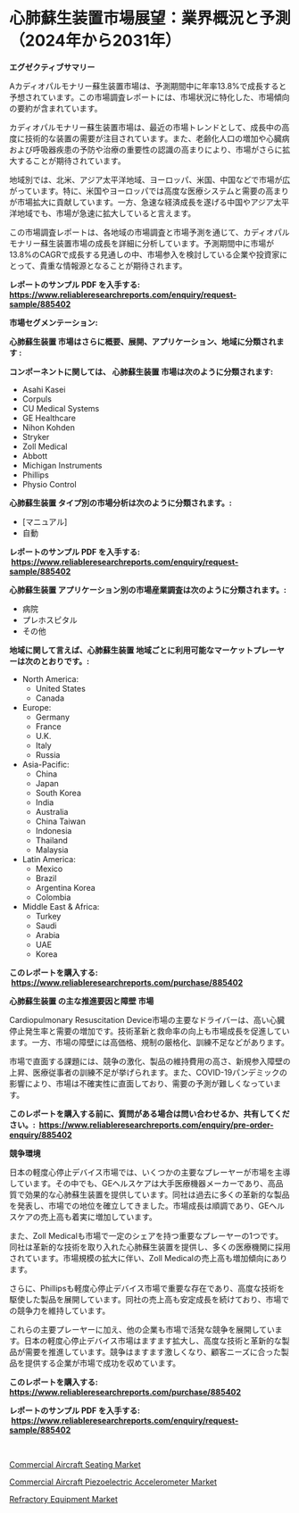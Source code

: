 <p><h1>心肺蘇生装置市場展望：業界概況と予測（2024年から2031年）</h1></p><p><strong>エグゼクティブサマリー</strong></p>
<p><p>Aカディオパルモナリー蘇生装置市場は、予測期間中に年率13.8%で成長すると予想されています。この市場調査レポートには、市場状況に特化した、市場傾向の要約が含まれています。</p><p>カディオパルモナリー蘇生装置市場は、最近の市場トレンドとして、成長中の高度に技術的な装置の需要が注目されています。また、老齢化人口の増加や心臓病および呼吸器疾患の予防や治療の重要性の認識の高まりにより、市場がさらに拡大することが期待されています。</p><p>地域別では、北米、アジア太平洋地域、ヨーロッパ、米国、中国などで市場が広がっています。特に、米国やヨーロッパでは高度な医療システムと需要の高まりが市場拡大に貢献しています。一方、急速な経済成長を遂げる中国やアジア太平洋地域でも、市場が急速に拡大していると言えます。</p><p>この市場調査レポートは、各地域の市場調査と市場予測を通じて、カディオパルモナリー蘇生装置市場の成長を詳細に分析しています。予測期間中に市場が13.8%のCAGRで成長する見通しの中、市場参入を検討している企業や投資家にとって、貴重な情報源となることが期待されます。</p></p>
<p><strong>レポートのサンプル PDF を入手する: <a href="https://www.reliableresearchreports.com/enquiry/request-sample/885402">https://www.reliableresearchreports.com/enquiry/request-sample/885402</a></strong></p>
<p><strong>市場セグメンテーション:</strong></p>
<p><strong> 心肺蘇生装置 市場はさらに概要、展開、アプリケーション、地域に分類されます :</strong></p>
<p><strong>コンポーネントに関しては、 心肺蘇生装置 市場は次のように分類されます: &nbsp;</strong></p>
<p><ul><li>Asahi Kasei</li><li>Corpuls</li><li>CU Medical Systems</li><li>GE Healthcare</li><li>Nihon Kohden</li><li>Stryker</li><li>Zoll Medical</li><li>Abbott</li><li>Michigan Instruments</li><li>Phillips</li><li>Physio Control</li></ul></p>
<p><strong> 心肺蘇生装置 タイプ別の市場分析は次のように分類されます。:</strong></p>
<p><ul><li>[マニュアル]</li><li>自動</li></ul></p>
<p><strong>レポートのサンプル PDF を入手する: &nbsp;<a href="https://www.reliableresearchreports.com/enquiry/request-sample/885402">https://www.reliableresearchreports.com/enquiry/request-sample/885402</a></strong></p>
<p><strong> 心肺蘇生装置 アプリケーション別の市場産業調査は次のように分類されます。:</strong></p>
<p><ul><li>病院</li><li>プレホスピタル</li><li>その他</li></ul></p>
<p><strong>地域に関して言えば、心肺蘇生装置 地域ごとに利用可能なマーケットプレーヤーは次のとおりです。:</strong></p>
<p><ul>
    <li>
        North America:
        <ul>
            <li>United States</li>
            <li>Canada</li>
        </ul>
    </li>
    <li>
        Europe:
        <ul>
            <li>Germany</li>
            <li>France</li>
            <li>U.K.</li>
            <li>Italy</li>
            <li>Russia</li>
        </ul>
    </li>
    <li>
        Asia-Pacific:
        <ul>
            <li>China</li>
            <li>Japan</li>
            <li>South Korea</li>
            <li>India</li>
            <li>Australia</li>
            <li>China Taiwan</li>
            <li>Indonesia</li>
            <li>Thailand</li>
            <li>Malaysia</li>
        </ul>
    </li>
    <li>
        Latin America:
        <ul>
            <li>Mexico</li>
            <li>Brazil</li>
            <li>Argentina Korea</li>
            <li>Colombia</li>
        </ul>
    </li>
    <li>
        Middle East & Africa:
        <ul>
            <li>Turkey</li>
            <li>Saudi</li>
            <li>Arabia</li>
            <li>UAE</li>
            <li>Korea</li>
        </ul>
    </li>
    </ul></p>
<p><strong>このレポートを購入する: &nbsp;<a href="https://www.reliableresearchreports.com/purchase/885402">https://www.reliableresearchreports.com/purchase/885402</a></strong></p>
<p><strong>心肺蘇生装置 の主な推進要因と障壁 市場</strong></p>
<p><p>Cardiopulmonary Resuscitation Device市場の主要なドライバーは、高い心臓停止発生率と需要の増加です。技術革新と救命率の向上も市場成長を促進しています。一方、市場の障壁には高価格、規制の厳格化、訓練不足などがあります。</p><p>市場で直面する課題には、競争の激化、製品の維持費用の高さ、新規参入障壁の上昇、医療従事者の訓練不足が挙げられます。また、COVID-19パンデミックの影響により、市場は不確実性に直面しており、需要の予測が難しくなっています。</p></p>
<p><strong>このレポートを購入する前に、質問がある場合は問い合わせるか、共有してください。:&nbsp; <a href="https://www.reliableresearchreports.com/enquiry/pre-order-enquiry/885402">https://www.reliableresearchreports.com/enquiry/pre-order-enquiry/885402</a></strong></p>
<p><strong>競争環境</strong></p>
<p><p>日本の軽度心停止デバイス市場では、いくつかの主要なプレーヤーが市場を主導しています。その中でも、GEヘルスケアは大手医療機器メーカーであり、高品質で効果的な心肺蘇生装置を提供しています。同社は過去に多くの革新的な製品を発表し、市場での地位を確立してきました。市場成長は順調であり、GEヘルスケアの売上高も着実に増加しています。</p><p>また、Zoll Medicalも市場で一定のシェアを持つ重要なプレーヤーの1つです。同社は革新的な技術を取り入れた心肺蘇生装置を提供し、多くの医療機関に採用されています。市場規模の拡大に伴い、Zoll Medicalの売上高も増加傾向にあります。</p><p>さらに、Phillipsも軽度心停止デバイス市場で重要な存在であり、高度な技術を駆使した製品を展開しています。同社の売上高も安定成長を続けており、市場での競争力を維持しています。</p><p>これらの主要プレーヤーに加え、他の企業も市場で活発な競争を展開しています。日本の軽度心停止デバイス市場はますます拡大し、高度な技術と革新的な製品が需要を推進しています。競争はますます激しくなり、顧客ニーズに合った製品を提供する企業が市場で成功を収めています。</p></p>
<p><strong>このレポートを購入する: &nbsp; <a href="https://www.reliableresearchreports.com/purchase/885402">https://www.reliableresearchreports.com/purchase/885402</a></strong></p>
<p><strong>レポートのサンプル PDF を入手する: &nbsp;<a href="https://www.reliableresearchreports.com/enquiry/request-sample/885402">https://www.reliableresearchreports.com/enquiry/request-sample/885402</a></strong><strong></strong></p>
<p>&nbsp;</p>
<p><p><a href="https://view.publitas.com/reportprime-1/commercial-aircraft-seating-market-size-2024-2031-global-industrial-analysis-key-geographical-regions-market-share-top-key-players-product-types-and-forecast-research-report/">Commercial Aircraft Seating Market</a></p><p><a href="https://view.publitas.com/reportprime-1/commercial-aircraft-piezoelectric-accelerometer-market-provides-detailed-segmentation-of-this-market-based-on-type-application-and-region-and-forecast-for-the-period-from-2024-2031/">Commercial Aircraft Piezoelectric Accelerometer Market</a></p><p><a href="https://view.publitas.com/reportprime-1/refractory-equipment-market-research-report-forecasted-for-period-from-2024-2031-by-market-type-market-application-and-region/">Refractory Equipment Market</a></p></p>